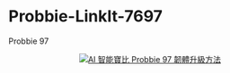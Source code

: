 # Probbie-LinkIt-7697
Probbie 97

<div align="center">
  <a href="https://www.youtube.com/watch?v=y6qMFpBJFG4"><img src="https://img.youtube.com/vi/y6qMFpBJFG4/0.jpg" alt="AI 智能寶比 Probbie 97 韌體升級方法"></a>
</div>
